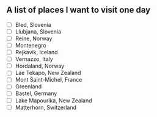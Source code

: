 ## A list of places I want to visit one day

- [ ] Bled, Slovenia
- [ ] Llubjana, Slovenia
- [ ] Reine, Norway
- [ ] Montenegro
- [ ] Rejkavik, Iceland
- [ ] Vernazzo, Italy
- [ ] Hordaland, Norway
- [ ] Lae Tekapo, New Zealand
- [ ] Mont Saint-Michel, France
- [ ] Greenland
- [ ] Bastel, Germany
- [ ] Lake Mapourika, New Zealand
- [ ] Matterhorn, Switzerland
